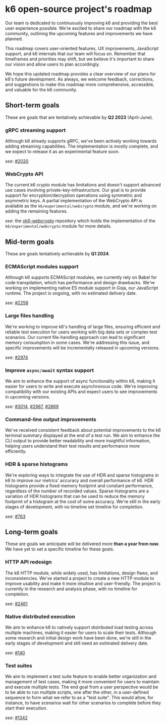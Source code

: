 # k6 open-source project's roadmap

Our team is dedicated to continuously improving k6 and providing the best user experience possible. We're excited to share our roadmap with the k6 community, outlining the upcoming features and improvements we have planned.

This roadmap covers user-oriented features, UX improvements, JavaScript support, and k6 internals that our team will focus on. Remember that timeframes and priorities may shift, but we believe it's important to share our vision and allow users to plan accordingly.

We hope this updated roadmap provides a clear overview of our plans for k6's future development. As always, we welcome feedback, corrections, and suggestions to make this roadmap more comprehensive, accessible, and valuable for the k6 community.

## Short-term goals

These are goals that are tentatively achievable by **Q2 2023** (April-June).

### gRPC streaming support

Although k6 already supports gRPC, we've been actively working towards adding streaming capabilities. The implementation is mostly complete, and we expect to release it as an experimental feature soon.

*see*: [#2020](https://github.com/grafana/k6/issues/2020)

### WebCrypto API

The current k6 crypto module has limitations and doesn't support advanced use cases involving private-key-infrastructure. Our goal is to provide support for encryption/decryption operations using symmetric and asymmetric keys. A partial implementation of the WebCrypto API is available as the `k6/experimental/webcrypto` module, and we're working on adding the remaining features.

*see*: the [xk6-webcrypto](https://github.com/grafana/xk6-webcrypto) repository which holds the implementation of the `k6/experimental/webcrypto` module for more details.

## Mid-term goals

These are goals tentatively achievable by **Q1 2024**.

### ECMAScript modules support

Although k6 supports ECMAScript modules, we currently rely on Babel for code transpilation, which has performance and design drawbacks. We're working on implementing native ES module support in Goja, our JavaScript runtime. The project is ongoing, with no estimated delivery date.

*see*: [#2258](https://github.com/grafana/k6/issues/2258)

### Large files handling

We're working to improve k6's handling of large files, ensuring efficient and reliable test execution for users working with big data sets or complex test scenarios. Our current file-handling approach can lead to significant memory consumption in some cases. We're addressing this issue, and specific improvements will be incrementally released in upcoming versions.

*see*: [#2974](https://github.com/grafana/k6/issues/2974)

### Improve `async/await` syntax support

We aim to enhance the support of async functionality within k6, making it easier for users to write and execute asynchronous code. We're improving compatibility with our existing APIs and expect users to see improvements in upcoming versions.

*see*: [#3014](https://github.com/grafana/k6/issues/3014), [#2967](https://github.com/grafana/k6/issues/2967), [#2869](https://github.com/grafana/k6/issues/2869)

### Command-line output improvements

We've received consistent feedback about potential improvements to the k6 terminal summary displayed at the end of a test run. We aim to enhance the CLI output to provide better readability and more insightful information, helping users understand their test results and performance more efficiently.

### HDR & sparse histograms

We're exploring ways to integrate the use of HDR and sparse histograms in k6 to improve our metrics' accuracy and overall performance of k6. HDR histograms provide a fixed memory footprint and constant performance, regardless of the number of recorded values. Sparse histograms are a variation of HDR histograms that can be used to reduce the memory footprint of a histogram at the cost of some accuracy. We're still in the early stages of development, with no timeline set timeline for completion.

*see*: [#763](https://github.com/grafana/k6/issues/763)

## Long-term goals

These are goals we anticipate will be delivered more **than a year from now**. We have yet to set a specific timeline for these goals.

### HTTP API redesign

The k6 HTTP module, while widely used, has limitations, design flaws, and inconsistencies. We've started a project to create a new HTTP module to improve usability and make it more intuitive and user-friendly. The project is currently in the research and analysis phase, with no timeline for completion.

*see*: [#2461](https://github.com/grafana/k6/issues/2461)

### Native distributed execution

We aim to enhance k6 to natively support distributed load testing across multiple machines, making it easier for users to scale their tests. Although some research and initial design work have been done, we're still in the early stages of development and still need an estimated delivery date.

*see*: [#140](https://github.com/grafana/k6/issues/140)

### Test suites

We aim to implement a test suite feature to enable better organization and management of test cases, making it more convenient for users to maintain and execute multiple tests. The end goal from a user perspective would be to be able to run multiple scripts, one after the other, in a user-defined sequence to form what we refer to as a "test suite". This would allow, for instance, to have scenarios wait for other scenarios to complete before they start their execution.

*see*: [#1342](https://github.com/grafana/k6/issues/1342)

